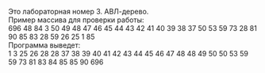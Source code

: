 Это лабораторная номер 3. АВЛ-дерево.\
Пример массива для проверки работы:\
696 48 84 3 50 49 48 47 46 45 44 43 42 41 40 39 38 37 50 53 59 73 28 81 90 85 83 28 59 26 25 1 85
\
Программа выведет:\
1 3 25 26 28 28 37 38 39 40 41 42 43 44 45 46 47 48 48 49 50 50 53 59 59 73 81 83 84 85 85 90 696
